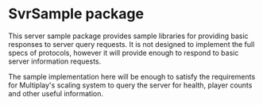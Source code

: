 # SvrSample package

This server sample package provides sample libraries for providing basic responses to server query requests.
It is not designed to implement the full specs of protocols, however it will provide enough to respond to basic
server information requests.

The sample implementation here will be enough to satisfy the requirements for Multiplay's scaling system to query
the server for health, player counts and other useful information.
